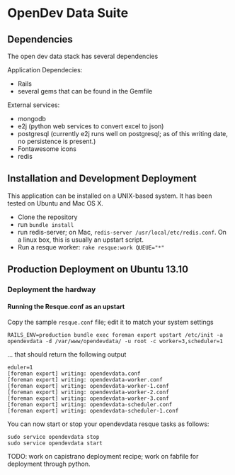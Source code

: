 # OpenDev Data Suite

## Dependencies
The open dev data stack has several dependencies

Application Dependecies:

* Rails
* several gems that can be found in the Gemfile

External services:

* mongodb
* e2j (python web services to convert excel to json)
* postgresql (currently e2j runs well on postgresql; as of this writing date, no persistence is present.)
* Fontawesome icons
* redis

## Installation and Development Deployment

This application can be installed on a UNIX-based system. It has been tested on
Ubuntu and Mac OS X.

* Clone the repository
* run `bundle install`
* run redis-server; on Mac, `redis-server /usr/local/etc/redis.conf`. On a linux box, this is usually an upstart script.
* Run a resque worker: `rake resque:work QUEUE="*"`


## Production Deployment on Ubuntu 13.10

### Deployment the hardway

#### Running the Resque.conf as an upstart

Copy the sample `resque.conf` file; edit it to match your system settings

```console
RAILS_ENV=production bundle exec foreman export upstart /etc/init -a opendevdata -d /var/www/opendevdata/ -u root -c worker=3,scheduler=1
```

... that should return the following output

```console
eduler=1
[foreman export] writing: opendevdata.conf
[foreman export] writing: opendevdata-worker.conf
[foreman export] writing: opendevdata-worker-1.conf
[foreman export] writing: opendevdata-worker-2.conf
[foreman export] writing: opendevdata-worker-3.conf
[foreman export] writing: opendevdata-scheduler.conf
[foreman export] writing: opendevdata-scheduler-1.conf
```

You can now start or stop your opendevdata resque tasks as follows:

```console
sudo service opendevdata stop
sudo service opendevdata start
```

TODO: work on capistrano deployment recipe; work on fabfile for deployment through python.
